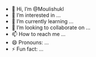 - 👋 Hi, I’m @Moulishukl
- 👀 I’m interested in ...
- 🌱 I’m currently learning ...
- 💞️ I’m looking to collaborate on ...
- 📫 How to reach me ...
- 😄 Pronouns: ...
- ⚡ Fun fact: ...

<!---
Moulishukl/Moulishukl is a ✨ special ✨ repository because its `README.md` (this file) appears on your GitHub profile.
You can click the Preview link to take a look at your changes.
--->
